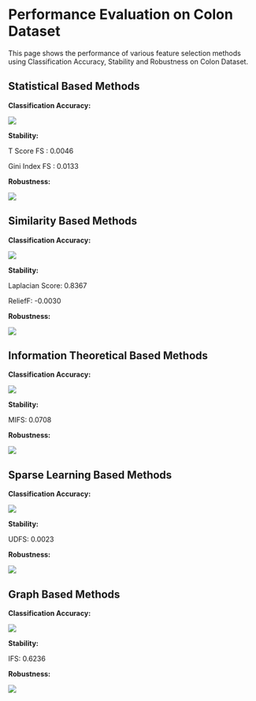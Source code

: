 # Performance Evaluation on Colon Dataset

This page shows the performance of various feature
selection methods using Classification Accuracy, 
Stability and Robustness on Colon Dataset.

Statistical Based Methods
---------------------------------------
**Classification Accuracy:**

![](https://github.com/ZixiaoShen/Performance-Comparison-of-Feature-Selection-Methods/blob/master/Colon/Statistical_Based/Acc_Statistical_FS.png)

**Stability:**

T Score FS : 0.0046

Gini Index FS : 0.0133

**Robustness:**

![](https://github.com/ZixiaoShen/Performance-Comparison-of-Feature-Selection-Methods/blob/master/Colon/Statistical_Based/Robust_Statistical_FS.png)

Similarity Based Methods
-----------------------------------
**Classification Accuracy:**

![](https://github.com/ZixiaoShen/Performance-Comparison-of-Feature-Selection-Methods/blob/master/Colon/Similarity_Based/Acc_Similarity_FS.png)

**Stability:**

Laplacian Score: 0.8367

ReliefF: -0.0030

**Robustness:**

![](https://github.com/ZixiaoShen/Performance-Comparison-of-Feature-Selection-Methods/blob/master/Colon/Similarity_Based/Robustness_Similarity_FS.png)

Information Theoretical Based Methods
-----------------------------------------
**Classification Accuracy:**

![](https://github.com/ZixiaoShen/Performance-Comparison-of-Feature-Selection-Methods/blob/master/Colon/Information_Based/Acc_Information_FS.png)

**Stability:**

MIFS: 0.0708

**Robustness:**

![](https://github.com/ZixiaoShen/Performance-Comparison-of-Feature-Selection-Methods/blob/master/Colon/Information_Based/Robustness_Information_FS.png)

Sparse Learning Based Methods
-----------------------------------
**Classification Accuracy:**

![](https://github.com/ZixiaoShen/Performance-Comparison-of-Feature-Selection-Methods/blob/master/Colon/Sparse_Learning/Acc_Sparse_Learning.png)

**Stability:**

UDFS: 0.0023

**Robustness:**

![](https://github.com/ZixiaoShen/Performance-Comparison-of-Feature-Selection-Methods/blob/master/Colon/Sparse_Learning/Robustness_Sparse_Learning.png)

Graph Based Methods
--------------------------------------
**Classification Accuracy:**

![](https://github.com/ZixiaoShen/Performance-Comparison-of-Feature-Selection-Methods/blob/master/Colon/Graph_Based/Acc_Graph_FS.png)

**Stability:**

IFS: 0.6236

**Robustness:**

![](https://github.com/ZixiaoShen/Performance-Comparison-of-Feature-Selection-Methods/blob/master/Madelon/Graph_Based/Robustness_IFS.png)
